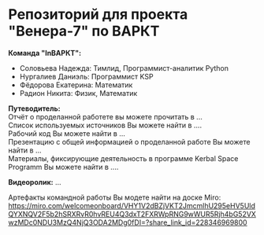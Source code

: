 # Репозиторий для проекта "Венера-7" по ВАРКТ

**Команда "InВАРКТ":**
- Соловьева Надежда: Тимлид, Программист-аналитик Python
- Нургалиев Даниэль: Программист KSP
- Фёдорова Екатерина: Математик
- Радион Никита: Физик, Математик

**Путеводитель:**  
Отчёт о проделанной работете вы можете прочитать в ...  
Список используемых источников Вы можете найти в ....  
Рабочий код Вы можете найти в ...  
Презентацию с общей информацией о проделанной работе Вы можете найти в ...  
Материалы, фиксирующие деятельность в программе Kerbal Space Programm Вы можете найти в ....  

**Видеоролик:** ...

Артефакты командной работы Вы модете найти на доске Miro: https://miro.com/welcomeonboard/VHY1V2dBZjVKT2JmcmlhU295eHV5UldQYXNQV2F5b2hSRXRvR0hvREU4Q3dxT2FXRWpRNG9wWUR5Rjh4bG52VXwzMDc0NDU3MzQ4NjQ3ODA2MDg0fDI=?share_link_id=228346969800


